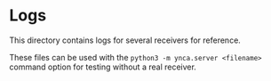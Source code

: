 # Logs

This directory contains logs for several receivers for reference.

These files can be used with the `python3 -m ynca.server <filename>` command option for testing without a real receiver.

